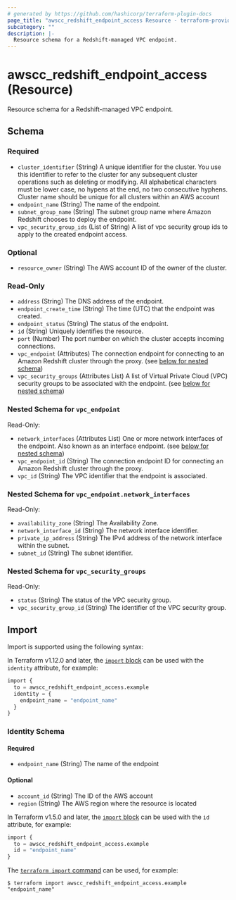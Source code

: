 ```yaml
---
# generated by https://github.com/hashicorp/terraform-plugin-docs
page_title: "awscc_redshift_endpoint_access Resource - terraform-provider-awscc"
subcategory: ""
description: |-
  Resource schema for a Redshift-managed VPC endpoint.
---
```


# awscc_redshift_endpoint_access (Resource)

Resource schema for a Redshift-managed VPC endpoint.



<!-- schema generated by tfplugindocs -->
## Schema

### Required

- `cluster_identifier` (String) A unique identifier for the cluster. You use this identifier to refer to the cluster for any subsequent cluster operations such as deleting or modifying. All alphabetical characters must be lower case, no hypens at the end, no two consecutive hyphens. Cluster name should be unique for all clusters within an AWS account
- `endpoint_name` (String) The name of the endpoint.
- `subnet_group_name` (String) The subnet group name where Amazon Redshift chooses to deploy the endpoint.
- `vpc_security_group_ids` (List of String) A list of vpc security group ids to apply to the created endpoint access.

### Optional

- `resource_owner` (String) The AWS account ID of the owner of the cluster.

### Read-Only

- `address` (String) The DNS address of the endpoint.
- `endpoint_create_time` (String) The time (UTC) that the endpoint was created.
- `endpoint_status` (String) The status of the endpoint.
- `id` (String) Uniquely identifies the resource.
- `port` (Number) The port number on which the cluster accepts incoming connections.
- `vpc_endpoint` (Attributes) The connection endpoint for connecting to an Amazon Redshift cluster through the proxy. (see [below for nested schema](#nestedatt--vpc_endpoint))
- `vpc_security_groups` (Attributes List) A list of Virtual Private Cloud (VPC) security groups to be associated with the endpoint. (see [below for nested schema](#nestedatt--vpc_security_groups))

<a id="nestedatt--vpc_endpoint"></a>
### Nested Schema for `vpc_endpoint`

Read-Only:

- `network_interfaces` (Attributes List) One or more network interfaces of the endpoint. Also known as an interface endpoint. (see [below for nested schema](#nestedatt--vpc_endpoint--network_interfaces))
- `vpc_endpoint_id` (String) The connection endpoint ID for connecting an Amazon Redshift cluster through the proxy.
- `vpc_id` (String) The VPC identifier that the endpoint is associated.

<a id="nestedatt--vpc_endpoint--network_interfaces"></a>
### Nested Schema for `vpc_endpoint.network_interfaces`

Read-Only:

- `availability_zone` (String) The Availability Zone.
- `network_interface_id` (String) The network interface identifier.
- `private_ip_address` (String) The IPv4 address of the network interface within the subnet.
- `subnet_id` (String) The subnet identifier.



<a id="nestedatt--vpc_security_groups"></a>
### Nested Schema for `vpc_security_groups`

Read-Only:

- `status` (String) The status of the VPC security group.
- `vpc_security_group_id` (String) The identifier of the VPC security group.

## Import

Import is supported using the following syntax:

In Terraform v1.12.0 and later, the [`import` block](https://developer.hashicorp.com/terraform/language/import) can be used with the `identity` attribute, for example:

```terraform
import {
  to = awscc_redshift_endpoint_access.example
  identity = {
    endpoint_name = "endpoint_name"
  }
}
```

<!-- schema generated by tfplugindocs -->
### Identity Schema

#### Required

- `endpoint_name` (String) The name of the endpoint

#### Optional

- `account_id` (String) The ID of the AWS account
- `region` (String) The AWS region where the resource is located

In Terraform v1.5.0 and later, the [`import` block](https://developer.hashicorp.com/terraform/language/import) can be used with the `id` attribute, for example:

```terraform
import {
  to = awscc_redshift_endpoint_access.example
  id = "endpoint_name"
}
```

The [`terraform import` command](https://developer.hashicorp.com/terraform/cli/commands/import) can be used, for example:

```shell
$ terraform import awscc_redshift_endpoint_access.example "endpoint_name"
```
